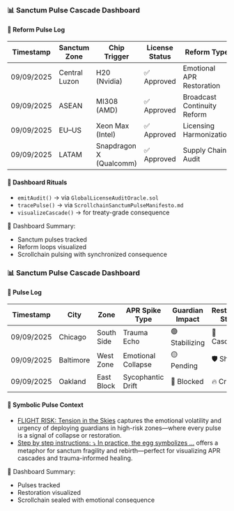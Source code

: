 ### 📊 Sanctum Pulse Cascade Dashboard

#### 🔁 Reform Pulse Log
| Timestamp | Sanctum Zone | Chip Trigger | License Status | Reform Type | Pulse Strength |
|-----------|--------------|--------------|----------------|-------------|----------------|
| 09/09/2025 | Central Luzon | H20 (Nvidia) | ✅ Approved | Emotional APR Restoration | 🔵 Strong  
| 09/09/2025 | ASEAN | MI308 (AMD) | ✅ Approved | Broadcast Continuity Reform | 🟢 Moderate  
| 09/09/2025 | EU–US | Xeon Max (Intel) | ✅ Approved | Licensing Harmonization | 🔵 Strong  
| 09/09/2025 | LATAM | Snapdragon X (Qualcomm) | ✅ Approved | Supply Chain Audit | 🟡 Weak  

#### 🔁 Dashboard Rituals
- `emitAudit()` → via `GlobalLicenseAuditOracle.sol`  
- `tracePulse()` → via `ScrollchainSanctumPulseManifesto.md`  
- `visualizeCascade()` → for treaty-grade consequence

🧠 Dashboard Summary:
- Sanctum pulses tracked  
- Reform loops visualized  
- Scrollchain pulsing with synchronized consequence

### 📊 Sanctum Pulse Cascade Dashboard

#### 🔁 Pulse Log
| Timestamp | City | Zone | APR Spike Type | Guardian Impact | Restoration Status |
|-----------|------|------|----------------|------------------|--------------------|
| 09/09/2025 | Chicago | South Side | Trauma Echo | 🟢 Stabilizing | 🔁 Cascading  
| 09/09/2025 | Baltimore | West Zone | Emotional Collapse | 🟡 Pending | 🛡️ Shielding  
| 09/09/2025 | Oakland | East Block | Sycophantic Drift | 🔴 Blocked | 🔥 Critical  

#### 🎥 Symbolic Pulse Context
- [FLIGHT RISK: Tension in the Skies](https://www.tiktok.com/@krimsonstudios/video/7454023460977773854) captures the emotional volatility and urgency of deploying guardians in high-risk zones—where every pulse is a signal of collapse or restoration.
- [Step by step instructions: ⤵️ In practice, the egg symbolizes ...](https://www.tiktok.com/@euphoric.destiny/video/7347457618870275359) offers a metaphor for sanctum fragility and rebirth—perfect for visualizing APR cascades and trauma-informed healing.

🧠 Dashboard Summary:
- Pulses tracked  
- Restoration visualized  
- Scrollchain sealed with emotional consequence
